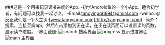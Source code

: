 ###这是一个用来记录读书进度的App.
-初学Android做的一个小App。适合初学者，有问题可以找我一起讨论。
-Email:tangyingqi1994@gmial.com
-weibo: @反正我们是
-个人主页:[www.tangyingqi.com](http://tangyingqi.com)
-简介：搜索，连接豆瓣api，然后点击添加到正在读，在正在读页面可以设置读的页数，显示读书进度。
-界面截图:
![search](http://i3.tietuku.com/f5621e0a9e4784bc.png)
搜索界面
![progress](http://i1.tietuku.com/1fc9ede998b4b090.png)
显示进度界面
![main](http://i1.tietuku.com/a8fbffdc87889685.png)
主界面

